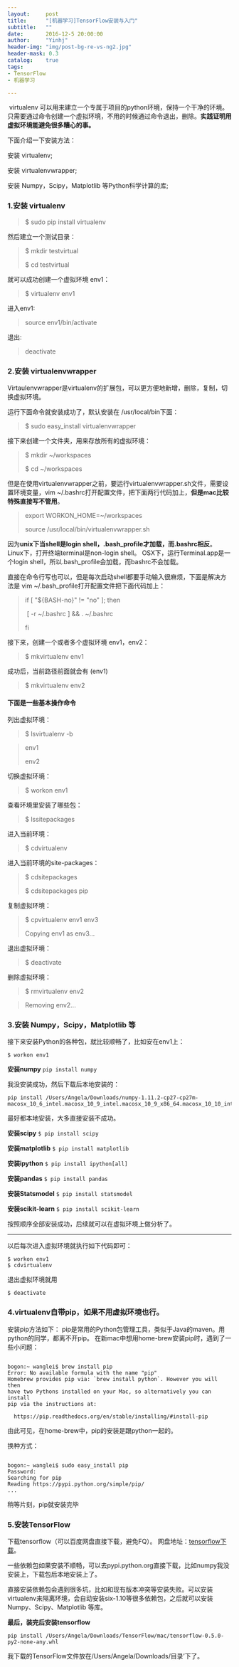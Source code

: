 ```yaml
---
layout:     post
title:      "[机器学习]TensorFlow安装与入门"
subtitle:   ""
date:       2016-12-5 20:00:00
author:     "Yinhj"
header-img: "img/post-bg-re-vs-ng2.jpg"
header-mask: 0.3
catalog:    true
tags:
- TensorFlow
- 机器学习

---
```



​    virtualenv 可以用来建立一个专属于项目的python环境，保持一个干净的环境。只需要通过命令创建一个虚拟环境，不用的时候通过命令退出，删除。**实践证明用虚拟环境能避免很多糟心的事。**

下面介绍一下安装方法：

安装 virtualenv;

安装 virtualenvwrapper;

安装 Numpy，Scipy，Matplotlib 等Python科学计算的库;

### 1.安装 virtualenv
> $ sudo pip install virtualenv

然后建立一个测试目录：

> $ mkdir testvirtual
>
> $ cd testvirtual

就可以成功创建一个虚拟环境 env1：

> $ virtualenv env1

进入env1:

> source env1/bin/activate

退出:

> deactivate

### 2.安装 virtualenvwrapper

Virtaulenvwrapper是virtualenv的扩展包，可以更方便地新增，删除，复制，切换虚拟环境。

运行下面命令就安装成功了，默认安装在 /usr/local/bin下面：

> $ sudo easy_install virtualenvwrapper

接下来创建一个文件夹，用来存放所有的虚拟环境：

> $ mkdir ~/workspaces
>
> $ cd ~/workspaces

但是在使用virtualenvwrapper之前，要运行virtualenvwrapper.sh文件，需要设置环境变量，vim  ~/.bashrc打开配置文件，把下面两行代码加上，**但是mac比较特殊直接写不管用**。

> export WORKON_HOME=~/workspaces
>
> source /usr/local/bin/virtualenvwrapper.sh

因为**unix下当shell是login shell，.bash_profile才加载，而.bashrc相反**。
Linux下，打开终端terminal是non-login shell。
OSX下，运行Terminal.app是一个login shell，所以.bash_profile会加载，而bashrc不会加载。

直接在命令行写也可以，但是每次启动shell都要手动输入很麻烦，下面是解决方法是 vim ~/.bash_profile打开配置文件把下面代码加上：

> if [ "${BASH-no}" != "no" ]; then
>
> ​	[ -r ~/.bashrc ] && . ~/.bashrc
>
> fi

接下来，创建一个或者多个虚拟环境 env1，env2：

> $ mkvirtualenv env1

成功后，当前路径前面就会有 (env1)

> $ mkvirtualenv env2

#### 下面是一些基本操作命令

列出虚拟环境：

> $ lsvirtualenv -b

> env1
>
> env2

切换虚拟环境：

> $ workon env1

查看环境里安装了哪些包：

> $ lssitepackages

进入当前环境：

> $ cdvirtualenv

进入当前环境的site-packages：

> $ cdsitepackages
>
> $ cdsitepackages pip

复制虚拟环境：

> $ cpvirtualenv env1 env3
>
> Copying env1 as env3...

退出虚拟环境：

> $ deactivate

删除虚拟环境：

> $ rmvirtualenv env2

> Removing env2...

### 3.安装 Numpy，Scipy，Matplotlib 等

接下来安装Python的各种包，就比较顺畅了，比如安在env1上：

```
$ workon env1
```

**安装numpy**
`pip install numpy`

我没安装成功，然后下载后本地安装的：

```
pip install /Users/Angela/Downloads/numpy-1.11.2-cp27-cp27m-macosx_10_6_intel.macosx_10_9_intel.macosx_10_9_x86_64.macosx_10_10_intel.macosx_10_10_x86_64.whl
```
最好都本地安装，大多直接安装不成功。

**安装scipy**
`$ pip install scipy`

**安装matplotlib**
`$ pip install matplotlib`

**安装ipython**
`$ pip install ipython[all]`

**安装pandas**
`$ pip install pandas`

**安装Statsmodel**
`$ pip install statsmodel`

**安装scikit-learn**
`$ pip install scikit-learn`

按照顺序全部安装成功，后续就可以在虚拟环境上做分析了。

------

以后每次进入虚拟环境就执行如下代码即可：

```
$ workon env1
$ cdvirtualenv
```

退出虚拟环境就用

```
$ deactivate
```

### 4.virtualenv自带pip，如果不用虚拟环境也行。
安装pip方法如下：
pip是常用的Python包管理工具，类似于Java的maven。用python的同学，都离不开pip。 
在新mac中想用home-brew安装pip时，遇到了一些小问题：

<pre><code>
bogon:~ wanglei$ brew install pip
Error: No available formula with the name "pip"
Homebrew provides pip via: `brew install python`. However you will then
have two Pythons installed on your Mac, so alternatively you can install
pip via the instructions at:

  https://pip.readthedocs.org/en/stable/installing/#install-pip
</code></pre>

由此可见，在home-brew中，pip的安装是跟python一起的。

换种方式：

<pre><code>
bogon:~ wanglei$ sudo easy_install pip
Password:
Searching for pip
Reading https://pypi.python.org/simple/pip/
...
</code></pre>

稍等片刻，pip就安装完毕


### 5.安装TensorFlow

下载tensorflow（可以百度网盘直接下载，避免FQ）。 网盘地址：[tensorflow下载](https://pan.baidu.com/s/1dE2i9tn)。

一些依赖包如果安装不顺畅，可以去pypi.python.org直接下载，比如numpy我没安装上，下载包后本地安装上了。

直接安装依赖包会遇到很多坑，比如和现有版本冲突等安装失败。可以安装virtualenv来隔离环境，会自动安装six-1.10等很多依赖包，之后就可以安装Numpy、Scipy、Matplotlib 等库。

**最后，装完后安装tensorflow**

```
pip install /Users/Angela/Downloads/TensorFlow/mac/tensorflow-0.5.0-py2-none-any.whl
```

我下载的TensorFlow文件放在/Users/Angela/Downloads/目录’下了。

